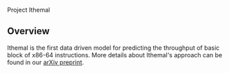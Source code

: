Project Ithemal

Overview
--------

Ithemal is the first data driven model for predicting the throughput of basic block of x86-64 instructions.
More details about Ithemal's approach can be found in our [arXiv preprint](https://arxiv.org/abs/1808.07412).
